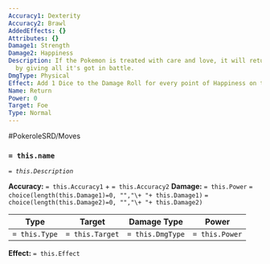 ```yaml
---
Accuracy1: Dexterity
Accuracy2: Brawl
AddedEffects: {}
Attributes: {}
Damage1: Strength
Damage2: Happiness
Description: If the Pokemon is treated with care and love, it will return that affection
  by giving all it's got in battle.
DmgType: Physical
Effect: Add 1 Dice to the Damage Roll for every point of Happiness on the User.
Name: Return
Power: 0
Target: Foe
Type: Normal
---
```


#PokeroleSRD/Moves

### `= this.name` 
*`= this.Description`*

**Accuracy:** `= this.Accuracy1` + `= this.Accuracy2`
**Damage:** `= this.Power` `= choice(length(this.Damage1)=0, "","\+ "+ this.Damage1)` `= choice(length(this.Damage2)=0, "","\+ "+ this.Damage2)`

| Type          | Target          | Damage Type          | Power          |
| ------------- | --------------- | ---------------- | -------------- |
| `= this.Type` | `= this.Target` | `= this.DmgType` | `= this.Power` | 

**Effect:** `= this.Effect`